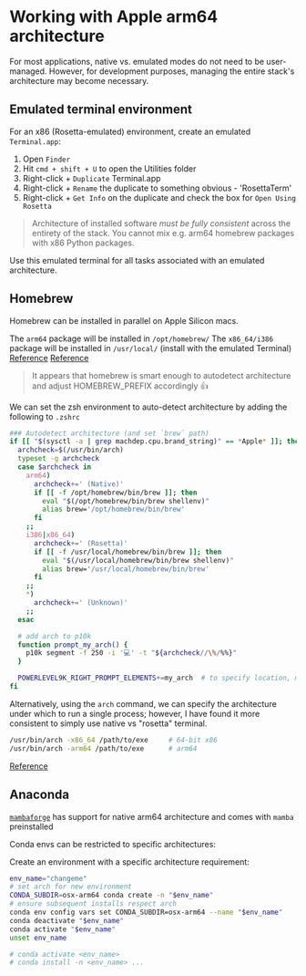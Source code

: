 # Working with Apple arm64 architecture

For most applications, native vs. emulated modes do not need to be user-managed.
However, for development purposes, managing the entire stack's architecture may become necessary.

## Emulated terminal environment

For an x86 (Rosetta-emulated) environment, create an emulated `Terminal.app`:

1. Open `Finder`
2. Hit `cmd + shift + U` to open the Utilities folder
3. Right-click + `Duplicate` Terminal.app
4. Right-click + `Rename` the duplicate to something obvious - 'RosettaTerm'
5. Right-click + `Get Info` on the duplicate and check the box for `Open Using Rosetta`

> Architecture of installed software _must be fully consistent_ across the entirety of the stack.  You cannot mix e.g. arm64 homebrew packages with x86 Python packages.

Use this emulated terminal for all tasks associated with an emulated architecture.

## Homebrew

Homebrew can be installed in parallel on Apple Silicon macs.

The `arm64` package will be installed in `/opt/homebrew/`
The `x86_64/i386` package will be installed  in `/usr/local/` (install with the emulated Terminal)
[Reference](https://www.notion.so/Run-x86-Apps-including-homebrew-in-the-Terminal-on-Apple-Silicon-8350b43d97de4ce690f283277e958602)
[Reference](https://www.wisdomgeek.com/development/installing-intel-based-packages-using-homebrew-on-the-m1-mac/)

> It appears that homebrew is smart enough to autodetect architecture and adjust HOMEBREW_PREFIX accordingly 👍

We can set the zsh environment to auto-detect architecture by adding the following to `.zshrc`

```sh
### Autodetect architecture (and set `brew` path)
if [[ "$(sysctl -a | grep machdep.cpu.brand_string)" == *Apple* ]]; then
  archcheck=$(/usr/bin/arch)
  typeset -g archcheck
  case $archcheck in
    arm64)
      archcheck+=' (Native)'
      if [[ -f /opt/homebrew/bin/brew ]]; then
        eval "$(/opt/homebrew/bin/brew shellenv)"
        alias brew='/opt/homebrew/bin/brew'
      fi
    ;;
    i386|x86_64)
      archcheck+=' (Rosetta)'
      if [[ -f /usr/local/homebrew/bin/brew ]]; then
        eval "$(/usr/local/homebrew/bin/brew shellenv)"
        alias brew='/usr/local/homebrew/bin/brew'
      fi
    ;;
    *)
      archcheck+=' (Unknown)'
    ;;
  esac

  # add arch to p10k
  function prompt_my_arch() {
    p10k segment -f 250 -i '💻' -t "${archcheck//\%/%%}"
  }

  POWERLEVEL9K_RIGHT_PROMPT_ELEMENTS+=my_arch  # to specify location, modify ~/.p10k.zsh
fi
```

Alternatively, using the `arch` command, we can specify the architecture under which to run a single process; however, I have found it more consistent to simply use native vs "rosetta" terminal.

```sh
/usr/bin/arch -x86_64 /path/to/exe     # 64-bit x86
/usr/bin/arch -arm64 /path/to/exe      # arm64
```

[Reference](https://gist.github.com/joshdholtz/d1a7295c51e031a8de7e11c36f25ab61)

## Anaconda

[`mambaforge`](https://github.com/conda-forge/miniforge#mambaforge) has support for native arm64 architecture and comes with `mamba` preinstalled

Conda envs can be restricted to specific architectures:

Create an environment with a specific architecture requirement:

```sh
env_name="changeme"
# set arch for new environment
CONDA_SUBDIR=osx-arm64 conda create -n "$env_name"
# ensure subsequent installs respect arch
conda env config vars set CONDA_SUBDIR=osx-arm64 --name "$env_name"
conda deactivate "$env_name"
conda activate "$env_name"
unset env_name

# conda activate <env_name>
# conda install -n <env_name> ...
```
